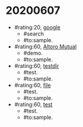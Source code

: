 # 20200607 #
* \#rating:20, [google](https://www.google.com)
  * \#search
  * \#to:sample.
* \#rating:60, [Altoro Mutual](http://demo.testfire.net/)
  * \#demo.
  * \#to:sample.
* \#rating:60, [testdir](testdir/)
  * \#test.
  * \#to:sample.
* \#rating:60, [file](test.txt)
  * \#test.
  * \#to:sample.
* \#rating:60, [test](test.md)
  * \#test.
  * \#to:sample.